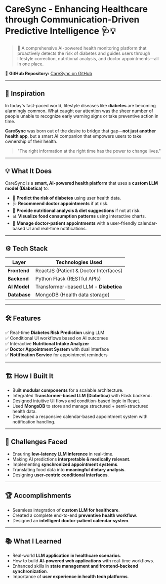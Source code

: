 # CareSync - Enhancing Healthcare through Communication-Driven Predictive Intelligence  🩺💡

> 🚀 A comprehensive AI-powered health monitoring platform that proactively detects the risk of diabetes and guides users through lifestyle correction, nutritional analysis, and doctor appointments—all in one place.

🔗 **GitHub Repository:** [CareSync on GitHub](https://github.com/emoryHacks/careSync/tree/backend-integrations)

---

## 📌 Inspiration

In today's fast-paced world, lifestyle diseases like **diabetes** are becoming alarmingly common. What caught our attention was the sheer number of people unable to recognize early warning signs or take preventive action in time.  

**CareSync** was born out of the desire to bridge that gap—**not just another health app**, but a smart AI companion that empowers users to take ownership of their health.

> "The right information at the right time has the power to change lives."

---

## 💡 What It Does

CareSync is a **smart, AI-powered health platform** that uses a **custom LLM model (Diabetica)** to:

- 🧠 **Predict the risk of diabetes** using user health data.
- 🩺 **Recommend doctor appointments** if at risk.
- 🥗 **Provide nutritional analysis & diet suggestions** if not at risk.
- 📊 **Visualize food consumption patterns** using interactive charts.
- 📅 **Manage doctor-patient appointments** with a user-friendly calendar-based UI and real-time notifications.

---

## ⚙️ Tech Stack

| Layer         | Technologies Used                         |
|---------------|-------------------------------------------|
| **Frontend**  | ReactJS (Patient & Doctor Interfaces)     |
| **Backend**   | Python Flask (RESTful APIs)               |
| **AI Model**  | Transformer-based LLM - **Diabetica**     |
| **Database**  | MongoDB (Health data storage)             |

---

## 🛠 Features

✅ Real-time **Diabetes Risk Prediction** using LLM  
✅ Conditional UI workflows based on AI outcomes  
✅ Interactive **Nutritional Intake Analyzer**   
✅ **Doctor Appointment System** with dual interface  
✅ **Notification Service** for appointment reminders  

---

## 🏗 How I Built It

- Built **modular components** for a scalable architecture.
- Integrated **Transformer-based LLM (Diabetica)** with Flask backend.
- Designed intuitive UI flows and condition-based logic in React.
- Used **MongoDB** to store and manage structured + semi-structured health data.
- Developed a responsive calendar-based appointment system with notification handling.

---

## 💪 Challenges Faced

- Ensuring **low-latency LLM inference** in real-time.
- Making AI predictions **interpretable & medically relevant**.
- Implementing **synchronized appointment systems**.
- Translating food data into **meaningful dietary analysis**.
- Designing **user-centric conditional interfaces**.

---

## 🏆 Accomplishments

- Seamless integration of **custom LLM for healthcare**.
- Created a complete end-to-end **preventive health workflow**.
- Designed an **intelligent doctor-patient calendar system**.

---

## 📚 What I Learned

- Real-world **LLM application in healthcare scenarios**.
- How to build **AI-powered web applications** with real-time workflows.
- Enhanced skills in **state management and frontend-backend synchronization**.
- Importance of **user experience in health tech platforms**.

